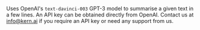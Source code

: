 Uses OpenAI's `text-davinci-003` GPT-3 model to summarise a given text in a few lines. An API key can be obtained directly from OpenAI. Contact us at info@kern.ai if you require an API key or need any support from us.